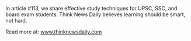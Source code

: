 In article #113, we share effective study techniques for UPSC, SSC, and board exam students. Think News Daily believes learning should be smart, not hard.

Read more at: www.thinknewsdaily.com